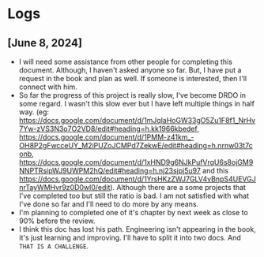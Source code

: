 # Logs

## [June 8, 2024]

- I will need some assistance from other people for completing this document. Although, I haven't asked anyone so far. But, I have put a request in the book and plan as well. If someone is interested, then I'll connect with him.
- So far the progress of this project is really slow, I've become DRDO in some regard. I wasn't this slow ever but I have left multiple things in half way. (eg: <https://docs.google.com/document/d/1mJqlaHoGW33gO5Zu1F8f1_NrHv7Yw-zVS3N3o7O2VD8/edit#heading=h.kk1966kbedef>, <https://docs.google.com/document/d/1PMM-z41km_-OH8P2gFwcceUY_M2iPUZoJCMPd7ZekwE/edit#heading=h.nrnw03t7conb>, <https://docs.google.com/document/d/1xHND9g6NJkPufVrqU6s8ojGM9NNPTRsipWJ9UWPM2hQ/edit#heading=h.nj23sjpj5u97> and this <https://docs.google.com/document/d/1YrsHKzZWJ7GLV4vBnpS4UEVGJnrTayWMHvr9z0D0wl0/edit>). Although there are a some projects that I've completed too but still the ratio is bad. I am not satisfied with what I've done so far and I'll need to do more by any means.
- I'm planning to completed one of it's chapter by next week as close to 90% before the review.
- I think this doc has lost his path. Engineering isn't appearing in the book, it's just learning and improving. I'll have to split it into two docs. And `THAT IS A CHALLENGE`.
